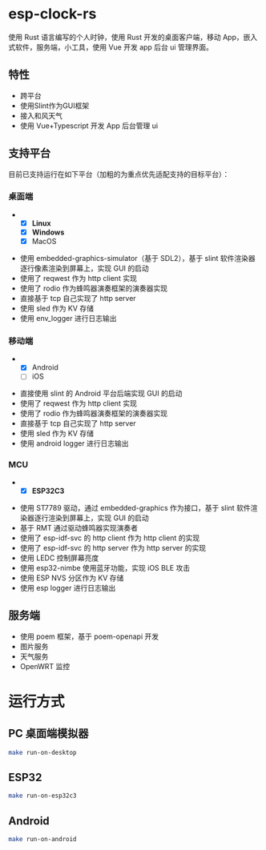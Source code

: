 # esp-clock-rs

使用 Rust 语言编写的个人时钟，使用 Rust 开发的桌面客户端，移动 App，嵌入式软件，服务端，小工具，使用 Vue 开发 app 后台 ui 管理界面。

## 特性

- 跨平台
- 使用Slint作为GUI框架
- 接入和风天气
- 使用 Vue+Typescript 开发 App 后台管理 ui

## 支持平台

目前已支持运行在如下平台（加粗的为重点优先适配支持的目标平台）：

### 桌面端

- - [x] **Linux**
  - [x] **Windows**
  - [x] MacOS

* 使用 embedded-graphics-simulator（基于 SDL2），基于 slint 软件渲染器逐行像素渲染到屏幕上，实现 GUI 的启动
* 使用了 reqwest 作为 http client 实现
* 使用了 rodio 作为蜂鸣器演奏框架的演奏器实现
* 直接基于 tcp 自己实现了 http server
* 使用 sled 作为 KV 存储
* 使用 env_logger 进行日志输出

### 移动端

- - [x] Android
  - [ ] iOS

* 直接使用 slint 的 Android 平台后端实现 GUI 的启动
* 使用了 reqwest 作为 http client 实现
* 使用了 rodio 作为蜂鸣器演奏框架的演奏器实现
* 直接基于 tcp 自己实现了 http server
* 使用 sled 作为 KV 存储
* 使用 android logger 进行日志输出

### MCU

- - [x] **ESP32C3**

* 使用 ST7789 驱动，通过 embedded-graphics 作为接口，基于 slint 软件渲染器逐行渲染到屏幕上，实现 GUI 的启动
* 基于 RMT 通过驱动蜂鸣器实现演奏者
* 使用了 esp-idf-svc 的 http client 作为 http client 的实现
* 使用了 esp-idf-svc 的 http server 作为 http server 的实现
* 使用 LEDC 控制屏幕亮度
* 使用 esp32-nimbe 使用蓝牙功能，实现 iOS BLE 攻击
* 使用 ESP NVS 分区作为 KV 存储
* 使用 esp logger 进行日志输出

## 服务端

- 使用 poem 框架，基于 poem-openapi 开发
- 图片服务
- 天气服务
- OpenWRT 监控

# 运行方式

## PC 桌面端模拟器

```bash
make run-on-desktop
```

## ESP32

```bash
make run-on-esp32c3
```

## Android

```bash
make run-on-android
```
